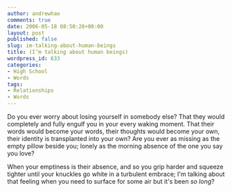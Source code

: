 ```yaml
---
author: andrewhao
comments: true
date: 2006-05-18 08:50:28+00:00
layout: post
published: false
slug: im-talking-about-human-beings
title: (I’m talking about human beings)
wordpress_id: 633
categories:
- High School
- Words
tags:
- Relationships
- Words
---
```


Do you ever worry about losing yourself in somebody else? That they would completely and fully engulf you in your every waking moment. That their words would become your words, their thoughts would become your own, their identity is transplanted into your own? Are you ever as missing as the empty pillow beside you; lonely as the morning absence of the one you say you love?

When your emptiness is their absence, and so you grip harder and squeeze tighter until your knuckles go white in a turbulent embrace; I'm talking about that feeling when you need to surface for some air but it's been _so long_?
